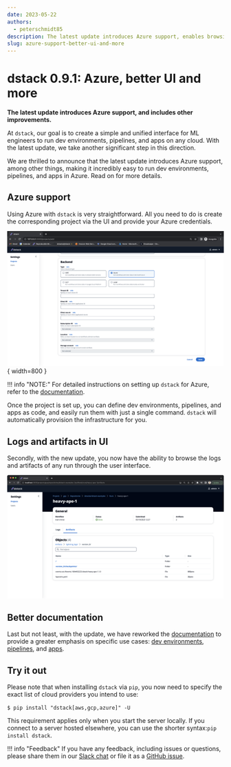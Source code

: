 ```yaml
---
date: 2023-05-22
authors: 
  - peterschmidt85
description: The latest update introduces Azure support, enables browsing of logs and artifacts through UI, and includes other improvements.
slug: azure-support-better-ui-and-more
---
```


# dstack 0.9.1: Azure, better UI and more

__The latest update introduces Azure support, and includes other improvements.__

At `dstack`, our goal is to create a simple and unified interface for ML engineers to run dev environments, pipelines, and
apps on any cloud. With the latest update, we take another significant step in this direction.

<!-- more -->

We are thrilled to announce that the latest update introduces Azure support, among other things, making it incredibly
easy to run dev environments, pipelines, and apps in Azure. Read on for more details.

## Azure support

Using Azure with `dstack` is very straightforward. All you need to do is create the corresponding project via the UI and 
provide your Azure credentials.

![dstack-hub-create-azure-project.png](../../assets/images/dstack-hub-create-azure-project.png){ width=800 }

!!! info "NOTE:"
    For detailed instructions on setting up `dstack` for Azure, refer to the [documentation](../../docs/reference/backends/azure.md).

Once the project is set up, you can define dev environments, pipelines, and apps as code, and easily run them with just
a single command. `dstack` will automatically provision the infrastructure for you.

## Logs and artifacts in UI

Secondly, with the new update, you now have the ability to browse the logs and artifacts of any run through the user interface.

![dstack-run-artifacts.png](../../assets/images/dstack-run-artifacts.png)

## Better documentation

Last but not least, with the update, we have reworked the [documentation](../../docs/index.md) to provide a greater
emphasis on specific use cases: [dev environments](../../docs/guides/dev-environments.md), 
[pipelines](../../docs/guides/pipelines.md), and [apps](../../docs/guides/apps.md).

## Try it out

Please note that when installing `dstack` via `pip`, you now need to specify the exact list of cloud providers you intend to use:

<div class="termy">


```shell
$ pip install "dstack[aws,gcp,azure]" -U
```

</div>

This requirement applies only when you start the server locally. If you connect to a server hosted elsewhere, 
you can use the shorter syntax:`pip install dstack`.

!!! info "Feedback"
    If you have any feedback, including issues or questions, please share them in
    our [Slack chat](https://join.slack.com/t/dstackai/shared_invite/zt-xdnsytie-D4qU9BvJP8vkbkHXdi6clQ) or file it as
    a [GitHub issue](https://github.com/dstackai/dstack/issues/new/choose).